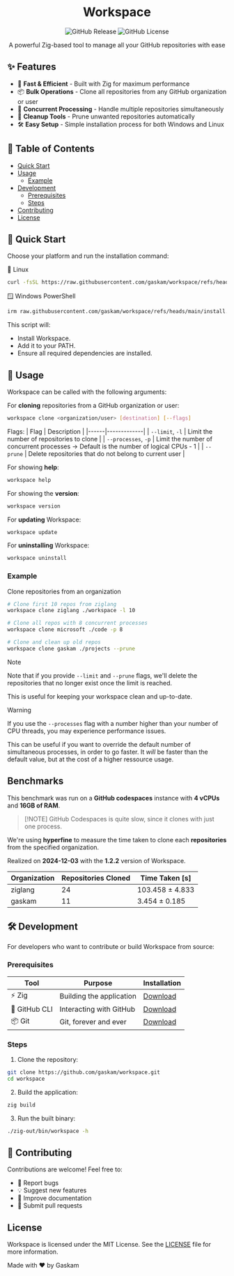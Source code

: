 <h1 align="center">Workspace</h1>

<p align="center">
  <img src="https://img.shields.io/github/v/release/gaskam/workspace?display_name=tag&style=for-the-badge" alt="GitHub Release">
  <img src="https://img.shields.io/github/license/gaskam/workspace?style=for-the-badge" alt="GitHub License">
</p>

<p align="center">
  A powerful Zig-based tool to manage all your GitHub repositories with ease
</p>

## ✨ Features

- 🚀 **Fast & Efficient** - Built with Zig for maximum performance
- 📦 **Bulk Operations** - Clone all repositories from any GitHub organization or user
- 🔄 **Concurrent Processing** - Handle multiple repositories simultaneously
- 🧹 **Cleanup Tools** - Prune unwanted repositories automatically
- 🛠️ **Easy Setup** - Simple installation process for both Windows and Linux

## 📜 Table of Contents
- [Quick Start](#-quick-start)
- [Usage](#-usage)
  - [Example](#example)
- [Development](#️️-development)
  - [Prerequisites](#prerequisites)
  - [Steps](#steps)
- [Contributing](#-contributing)
- [License](#license)

## 🚀 Quick Start

Choose your platform and run the installation command:

🐧 Linux

```bash
curl -fsSL https://raw.githubusercontent.com/gaskam/workspace/refs/heads/main/install.sh | bash
```

🪟 Windows PowerShell

```bash
irm raw.githubusercontent.com/gaskam/workspace/refs/heads/main/install.ps1 | iex
```

This script will:
- Install Workspace.
- Add it to your PATH.
- Ensure all required dependencies are installed.

## 📖 Usage
Workspace can be called with the following arguments:

For **cloning** repositories from a GitHub organization or user:
```bash
workspace clone <organization/user> [destination] [--flags]
```

Flags:
| Flag | Description |
|------|-------------|
| `--limit`, `-l` | Limit the number of repositories to clone |
| `--processes`, `-p` | Limit the number of concurrent processes -> Default is the number of logical CPUs - 1 |
| `--prune` | Delete repositories that do not belong to current user |

For showing **help**:
```bash
workspace help
```

For showing the **version**:
```bash
workspace version
```

For **updating** Workspace:
```bash
workspace update
```

For **uninstalling** Workspace:
```bash
workspace uninstall
```

### Example
Clone repositories from an organization

```bash
# Clone first 10 repos from ziglang
workspace clone ziglang ./workspace -l 10

# Clone all repos with 8 concurrent processes
workspace clone microsoft ./code -p 8

# Clone and clean up old repos
workspace clone gaskam ./projects --prune
```

> [!NOTE] 
> Note that if you provide `--limit` and `--prune` flags, we'll delete 
> the repositories that no longer exist once the limit is reached.
>
> This is useful for keeping your workspace clean and up-to-date.

> [!WARNING]
> If you use the `--processes` flag with a number higher than your 
> number of CPU threads, you may experience performance issues.
>
> This can be useful if you want to override the default number of 
> simultaneous processes, in order to go faster. It *will* be faster 
> than the default value, but at the cost of a higher ressource usage.

## Benchmarks
This benchmark was run on a **GitHub codespaces** instance with **4 vCPUs** and **16GB of RAM**.

> [!NOTE] GitHub Codespaces is quite slow, since it clones with just one process.

We're using **hyperfine** to measure the time taken to clone each **repositories** from the specified organization.

Realized on **2024-12-03** with the **1.2.2** version of Workspace.

| Organization | Repositories Cloned | Time Taken [s]   |
|--------------|---------------------|------------------|
| ziglang      | 24                  | 103.458 ± 4.833  |
| gaskam       | 11                  | 3.454 ± 0.185    |

## 🛠️ Development
For developers who want to contribute or build Workspace from source:

### Prerequisites
| Tool          | Purpose                         | Installation                                        |
|---------------|---------------------------------|-----------------------------------------------------|
| ⚡ Zig         | Building the application        | [Download](https://ziglang.org/download/)           |
| 🐙 GitHub CLI | Interacting with GitHub         | [Download](https://github.com/cli/cli#installation) |
| 📦 Git        | Git, forever and ever           | [Download](https://git-scm.com/downloads)           |

### Steps
1. Clone the repository:

```bash
git clone https://github.com/gaskam/workspace.git
cd workspace
```

2. Build the application:

```bash
zig build
```

3. Run the built binary:

```bash
./zig-out/bin/workspace -h
```
## 🤝 Contributing
Contributions are welcome! Feel free to:

* 🐛 Report bugs
* 💡 Suggest new features
* 📝 Improve documentation
* 🔧 Submit pull requests

## License

Workspace is licensed under the MIT License. See the [LICENSE](LICENSE) file for more information.

Made with ❤️ by Gaskam
